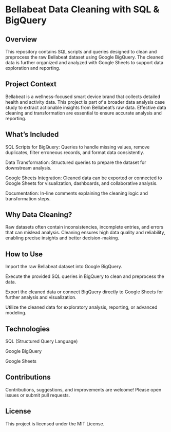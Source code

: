 # Bellabeat Data Cleaning with SQL & BigQuery
## Overview
This repository contains SQL scripts and queries designed to clean and preprocess the raw Bellabeat dataset using Google BigQuery. The cleaned data is further organized and analyzed with Google Sheets to support data exploration and reporting.

## Project Context
Bellabeat is a wellness-focused smart device brand that collects detailed health and activity data. This project is part of a broader data analysis case study to extract actionable insights from Bellabeat’s raw data. Effective data cleaning and transformation are essential to ensure accurate analysis and reporting.

## What’s Included
SQL Scripts for BigQuery: Queries to handle missing values, remove duplicates, filter erroneous records, and format data consistently.

Data Transformation: Structured queries to prepare the dataset for downstream analysis.

Google Sheets Integration: Cleaned data can be exported or connected to Google Sheets for visualization, dashboards, and collaborative analysis.

Documentation: In-line comments explaining the cleaning logic and transformation steps.

## Why Data Cleaning?
Raw datasets often contain inconsistencies, incomplete entries, and errors that can mislead analysis. Cleaning ensures high data quality and reliability, enabling precise insights and better decision-making.

## How to Use
Import the raw Bellabeat dataset into Google BigQuery.

Execute the provided SQL queries in BigQuery to clean and preprocess the data.

Export the cleaned data or connect BigQuery directly to Google Sheets for further analysis and visualization.

Utilize the cleaned data for exploratory analysis, reporting, or advanced modeling.

## Technologies
SQL (Structured Query Language)

Google BigQuery

Google Sheets

## Contributions
Contributions, suggestions, and improvements are welcome! Please open issues or submit pull requests.

## License
This project is licensed under the MIT License.
